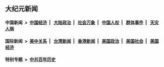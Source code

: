 ## 大纪元新闻

#### 中国新闻 &nbsp;>&nbsp; [中国经济](indexes/ncid283/README.md?07210845) &nbsp;| &nbsp; [大陆政治](indexes/ncid277/README.md?07210845) &nbsp;| &nbsp; [社会万象](indexes/ncid282/README.md?07210845) &nbsp;| &nbsp; [中国人权](indexes/ncid278/README.md?07210845) &nbsp;| &nbsp; [群体事件](indexes/ncid279/README.md?07210845) &nbsp;| &nbsp; [天灾人祸](indexes/ncid280/README.md?07210845)

#### 国际新闻 &nbsp;>&nbsp; [美中关系](indexes/nf1412576/README.md?07210845) &nbsp;| &nbsp; [台湾新闻](indexes/ncid1349361/README.md?07210845) &nbsp;| &nbsp; [香港新闻](indexes/ncid1349362/README.md?07210845) &nbsp;| &nbsp; [美国政治](indexes/ncid1078159/README.md?07210845) &nbsp;| &nbsp; [美国社会](indexes/ncid1078160/README.md?07210845) &nbsp;| &nbsp; [美国经济](indexes/ncid1078158/README.md?07210845)

#### 特别专题 &nbsp;>&nbsp; [中共百年历史](https://github.com/easy2view/epoch-special/blob/master/README.md?07210845)  
